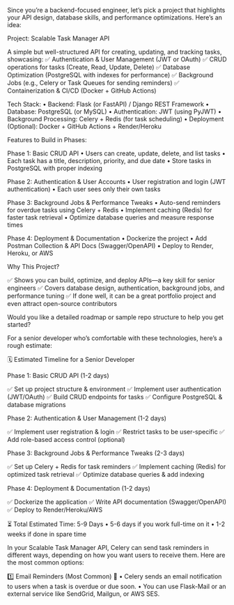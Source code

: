 Since you’re a backend-focused engineer, let’s pick a project that highlights your API design, database skills, and performance optimizations. Here’s an idea:

Project: Scalable Task Manager API

A simple but well-structured API for creating, updating, and tracking tasks, showcasing:
✅ Authentication & User Management (JWT or OAuth)
✅ CRUD operations for tasks (Create, Read, Update, Delete)
✅ Database Optimization (PostgreSQL with indexes for performance)
✅ Background Jobs (e.g., Celery or Task Queues for sending reminders)
✅ Containerization & CI/CD (Docker + GitHub Actions)

Tech Stack:
	•	Backend: Flask (or FastAPI) / Django REST Framework
	•	Database: PostgreSQL (or MySQL)
	•	Authentication: JWT (using PyJWT)
	•	Background Processing: Celery + Redis (for task scheduling)
	•	Deployment (Optional): Docker + GitHub Actions + Render/Heroku

Features to Build in Phases:

Phase 1: Basic CRUD API
	•	Users can create, update, delete, and list tasks
	•	Each task has a title, description, priority, and due date
	•	Store tasks in PostgreSQL with proper indexing

Phase 2: Authentication & User Accounts
	•	User registration and login (JWT authentication)
	•	Each user sees only their own tasks

Phase 3: Background Jobs & Performance Tweaks
	•	Auto-send reminders for overdue tasks using Celery + Redis
	•	Implement caching (Redis) for faster task retrieval
	•	Optimize database queries and measure response times

Phase 4: Deployment & Documentation
	•	Dockerize the project
	•	Add Postman Collection & API Docs (Swagger/OpenAPI)
	•	Deploy to Render, Heroku, or AWS

Why This Project?

✅ Shows you can build, optimize, and deploy APIs—a key skill for senior engineers
✅ Covers database design, authentication, background jobs, and performance tuning
✅ If done well, it can be a great portfolio project and even attract open-source contributors

Would you like a detailed roadmap or sample repo structure to help you get started?

For a senior developer who’s comfortable with these technologies, here’s a rough estimate:

🗓️ Estimated Timeline for a Senior Developer

Phase 1: Basic CRUD API (1-2 days)

✅ Set up project structure & environment
✅ Implement user authentication (JWT/OAuth)
✅ Build CRUD endpoints for tasks
✅ Configure PostgreSQL & database migrations

Phase 2: Authentication & User Management (1-2 days)

✅ Implement user registration & login
✅ Restrict tasks to be user-specific
✅ Add role-based access control (optional)

Phase 3: Background Jobs & Performance Tweaks (2-3 days)

✅ Set up Celery + Redis for task reminders
✅ Implement caching (Redis) for optimized task retrieval
✅ Optimize database queries & add indexing

Phase 4: Deployment & Documentation (1-2 days)

✅ Dockerize the application
✅ Write API documentation (Swagger/OpenAPI)
✅ Deploy to Render/Heroku/AWS

⏳ Total Estimated Time: 5-9 Days
	•	5-6 days if you work full-time on it
	•	1-2 weeks if done in spare time

In your Scalable Task Manager API, Celery can send task reminders in different ways, depending on how you want users to receive them. Here are the most common options:

1️⃣ Email Reminders (Most Common) 📧
	• Celery sends an email notification to users when a task is overdue or due soon.
	• You can use Flask-Mail or an external service like SendGrid, Mailgun, or AWS SES.
